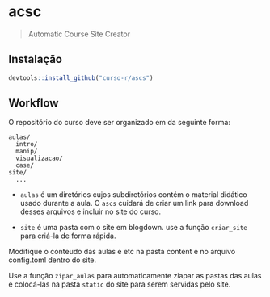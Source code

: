 # acsc

> Automatic Course Site Creator

## Instalação

``` r
devtools::install_github("curso-r/ascs")
```

## Workflow

O repositório do curso deve ser organizado em da seguinte forma: 

```
aulas/
  intro/
  manip/
  visualizacao/
  case/
site/
  ...
```

* `aulas` é um diretórios cujos subdiretórios contém o material didático usado durante a aula. O `ascs` cuidará de criar um link para download desses arquivos e incluir no site do curso.

* `site` é uma pasta com o site em blogdown. use a função `criar_site` para criá-la de forma rápida.

Modifique o conteudo das aulas e etc na pasta content e no arquivo config.toml dentro do site.

Use a função `zipar_aulas` para automaticamente ziapar as pastas das aulas e colocá-las na pasta `static` do site para serem servidas pelo site.
